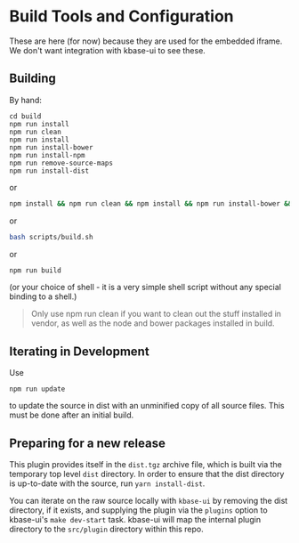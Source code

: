 # Build Tools and Configuration

These are here (for now) because they are used for the embedded iframe. We don't want integration with kbase-ui to see these.

## Building

By hand:

```text
cd build
npm run install
npm run clean
npm run install
npm run install-bower
npm run install-npm
npm run remove-source-maps
npm run install-dist
```

or

```zsh
npm install && npm run clean && npm install && npm run install-bower && npm run install-npm && npm run remove-source-maps && npm run install-dist
```

or

```zsh
bash scripts/build.sh
```

or

```zsh
npm run build
```

(or your choice of shell - it is a very simple shell script without any special binding to a shell.)

> Only use npm run clean if you want to clean out the stuff installed in vendor, as well as the node and bower packages installed in build.

## Iterating in Development

Use

```text
npm run update
```

to update the source in dist with an unminified copy of all source files. This must be done after an initial build.

## Preparing for a new release

This plugin provides itself in the `dist.tgz` archive file, which is built via the temporary top level `dist` directory. In order to ensure that the dist directory is up-to-date with the source, run `yarn install-dist`.

You can iterate on the raw source locally with `kbase-ui` by removing the dist directory, if it exists, and supplying the plugin via the `plugins` option to kbase-ui's `make dev-start` task. kbase-ui will map the internal plugin directory to the `src/plugin` directory within this repo.
